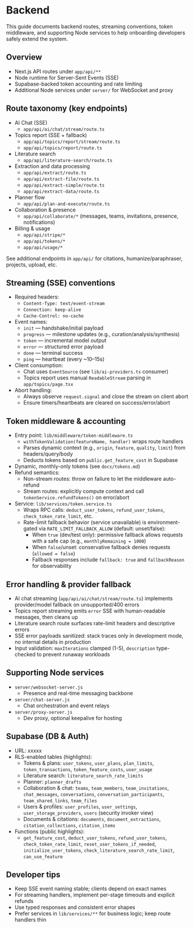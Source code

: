 # Backend

This guide documents backend routes, streaming conventions, token middleware, and supporting Node services to help onboarding developers safely extend the system.

## Overview
- Next.js API routes under `app/api/**`
- Node runtime for Server-Sent Events (SSE)
- Supabase-backed token accounting and rate limiting
- Additional Node services under `server/` for WebSocket and proxy

## Route taxonomy (key endpoints)
- AI Chat (SSE)
  - `app/api/ai/chat/stream/route.ts`
- Topics report (SSE + fallback)
  - `app/api/topics/report/stream/route.ts`
  - `app/api/topics/report/route.ts`
- Literature search
  - `app/api/literature-search/route.ts`
- Extraction and data processing
  - `app/api/extract/route.ts`
  - `app/api/extract-file/route.ts`
  - `app/api/extract-simple/route.ts`
  - `app/api/extract-data/route.ts`
- Planner flow
  - `app/api/plan-and-execute/route.ts`
- Collaboration & presence
  - `app/api/collaborate/*` (messages, teams, invitations, presence, notifications)
- Billing & usage
  - `app/api/stripe/*`
  - `app/api/tokens/*`
  - `app/api/usage/*`

See additional endpoints in `app/api/` for citations, humanize/paraphraser, projects, upload, etc.

## Streaming (SSE) conventions
- Required headers:
  - `Content-Type: text/event-stream`
  - `Connection: keep-alive`
  - `Cache-Control: no-cache`
- Event names:
  - `init` — handshake/initial payload
  - `progress` — milestone updates (e.g., curation/analysis/synthesis)
  - `token` — incremental model output
  - `error` — structured error payload
  - `done` — terminal success
  - `ping` — heartbeat (every ~10–15s)
- Client consumption:
  - Chat uses `EventSource` (see `lib/ai-providers.ts` consumer)
  - Topics report uses manual `ReadableStream` parsing in `app/topics/page.tsx`
- Abort handling:
  - Always observe `request.signal` and close the stream on client abort
  - Ensure timers/heartbeats are cleared on success/error/abort

## Token middleware & accounting
- Entry point: `lib/middleware/token-middleware.ts`
  - `withTokenValidation(featureName, handler)` wraps route handlers
  - Parses dynamic context (e.g., `origin`, `feature`, `quality`, `limit`) from headers/query/body
  - Deducts tokens based on `public.get_feature_cost` in Supabase
- Dynamic, monthly-only tokens (see `docs/tokens.md`)
- Refund semantics:
  - Non-stream routes: throw on failure to let the middleware auto-refund
  - Stream routes: explicitly compute context and call `tokenService.refundTokens()` on error/abort
- Service: `lib/services/token.service.ts`
  - Wraps RPC calls: `deduct_user_tokens`, `refund_user_tokens`, `check_token_rate_limit`, etc.
  - Rate-limit fallback behavior (service unavailable) is environment-gated via `RATE_LIMIT_FALLBACK_ALLOW` (default: unset/false):
    - When `true` (dev/test only): permissive fallback allows requests with a safe cap (e.g., `monthlyRemaining = 1000`)
    - When `false`/unset: conservative fallback denies requests (`allowed = false`)
    - Fallback responses include `fallback: true` and `fallbackReason` for observability

## Error handling & provider fallback
- AI chat streaming (`app/api/ai/chat/stream/route.ts`) implements provider/model fallback on unsupported/400 errors
- Topics report streaming emits `error` SSE with human-readable messages, then cleans up
- Literature search route surfaces rate-limit headers and descriptive errors
- SSE error payloads sanitized: stack traces only in development mode, no internal details in production
- Input validation: `maxIterations` clamped (1-5), `description` type-checked to prevent runaway workloads

## Supporting Node services
- `server/websocket-server.js`
  - Presence and real-time messaging backbone
- `server/chat-server.js`
  - Chat orchestration and event relays
- `server/proxy-server.js`
  - Dev proxy, optional keepalive for hosting

## Supabase (DB & Auth)
- URL: xxxxx
- RLS-enabled tables (highlights):
  - Tokens & plans: `user_tokens`, `user_plans`, `plan_limits`, `token_transactions`, `token_feature_costs`, `user_usage`
  - Literature search: `literature_search_rate_limits`
  - Planner: `planner_drafts`
  - Collaboration & chat: `teams`, `team_members`, `team_invitations`, `chat_messages`, `conversations`, `conversation_participants`, `team_shared_links`, `team_files`
  - Users & profiles: `user_profiles`, `user_settings`, `user_storage_providers`, `users` (security invoker view)
  - Documents & citations: `documents`, `document_extractions`, `citation_collections`, `citation_items`
- Functions (public highlights):
  - `get_feature_cost`, `deduct_user_tokens`, `refund_user_tokens`, `check_token_rate_limit`, `reset_user_tokens_if_needed`, `initialize_user_tokens`, `check_literature_search_rate_limit`, `can_use_feature`

## Developer tips
- Keep SSE event naming stable; clients depend on exact names
- For streaming handlers, implement per-stage timeouts and explicit refunds
- Use typed responses and consistent error shapes
- Prefer services in `lib/services/**` for business logic; keep route handlers thin
